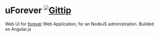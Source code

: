 # uForever [![Gittip](http://badgr.co/gittip/boffka.png)](https://www.gittip.com/boffka/)
Web UI for [forever](https://github.com/nodejitsu/forever)
Web Application, for an NodeJS administration.
Builded on Angular.js